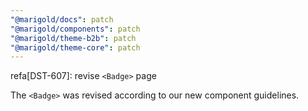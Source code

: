 ```yaml
---
"@marigold/docs": patch
"@marigold/components": patch
"@marigold/theme-b2b": patch
"@marigold/theme-core": patch
---
```


refa[DST-607]: revise `<Badge>` page

The `<Badge>` was revised according to our new component guidelines.
